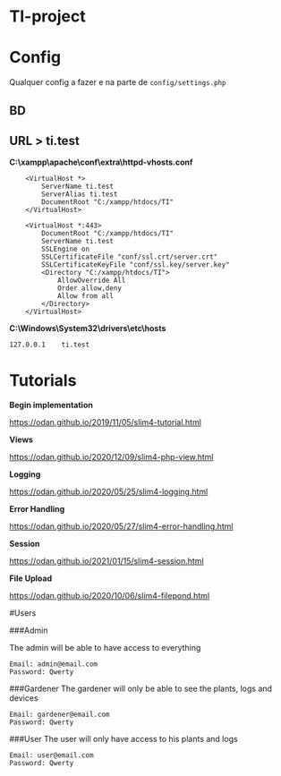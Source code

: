 # TI-project
 

# Config
Qualquer config a fazer e na parte de `config/settings.php`

## BD


## URL > ti.test
**C:\xampp\apache\conf\extra\httpd-vhosts.conf**
``` 
    <VirtualHost *>
        ServerName ti.test
        ServerAlias ti.test
        DocumentRoot "C:/xampp/htdocs/TI"
    </VirtualHost>

    <VirtualHost *:443>
        DocumentRoot "C:/xampp/htdocs/TI"
        ServerName ti.test
        SSLEngine on
        SSLCertificateFile "conf/ssl.crt/server.crt"
        SSLCertificateKeyFile "conf/ssl.key/server.key"
        <Directory "C:/xampp/htdocs/TI">
            AllowOverride All
            Order allow,deny
            Allow from all
        </Directory>
    </VirtualHost>
```

**C:\Windows\System32\drivers\etc\hosts**

```127.0.0.1	ti.test```

# Tutorials

**Begin implementation**

https://odan.github.io/2019/11/05/slim4-tutorial.html

**Views**

https://odan.github.io/2020/12/09/slim4-php-view.html

**Logging**

https://odan.github.io/2020/05/25/slim4-logging.html

**Error Handling**

https://odan.github.io/2020/05/27/slim4-error-handling.html

**Session**

https://odan.github.io/2021/01/15/slim4-session.html

**File Upload**

https://odan.github.io/2020/10/06/slim4-filepond.html

#Users

###Admin

The admin will be able to have access to everything

    Email: admin@email.com
    Password: Qwerty

###Gardener
The gardener will only be able to see the plants, logs and devices

    Email: gardener@email.com
    Password: Qwerty

###User
The user will only have access to his plants and logs

    Email: user@email.com
    Password: Qwerty